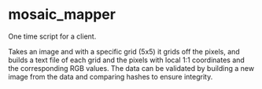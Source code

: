 # mosaic_mapper

One time script for a client.

Takes an image and with a specific grid (5x5) it grids off the pixels, and builds a text file of each grid and the pixels with local 1:1 coordinates and the corresponding RGB values. The data can be validated by building a new image from the data and comparing hashes to ensure integrity.